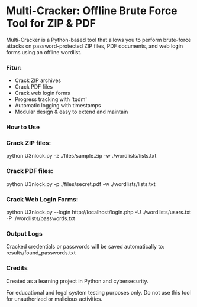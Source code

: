 # Multi-Cracker: Offline Brute Force Tool for ZIP & PDF

Multi-Cracker is a Python-based tool that allows you to perform brute-force attacks on password-protected ZIP files, PDF documents, and web login forms using an offline wordlist.

### Fitur:

- Crack ZIP archives
- Crack PDF files
- Crack web login forms
- Progress tracking with 'tqdm'
- Automatic logging with timestamps
- Modular design & easy to extend and maintain

### How to Use

### Crack ZIP files:
python U3nlock.py -z ./files/sample.zip -w ./wordlists/lists.txt

### Crack PDF files:
python U3nlock.py -p ./files/secret.pdf -w ./wordlists/lists.txt

### Crack Web Login Forms:
python U3nlock.py --login http://localhost/login.php -U ./wordlists/users.txt -P ./wordlists/passwords.txt

### Output Logs
Cracked credentials or passwords will be saved automatically to:
results/found_passwords.txt

### Credits 
Created as a learning project in Python and cybersecurity.

For educational and legal system testing purposes only.
Do not use this tool for unauthorized or malicious activities.
